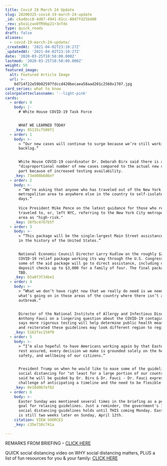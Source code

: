 ```yaml
---
title: Covid 19 March 24 Update
slug: 20200325-covid-19-march-24-update
_id: c6a4bcc8-4d87-4941-81cc-80d7fd25b400
_rev: p5oiLzuoOfR9bp21r3nTdx
type: quick_reads
draft: false
aliases:
  - covid-19-march-24-update/
_createdAt: '2021-04-02T23:10:27Z'
_updatedAt: '2021-04-02T23:10:27Z'
date: '2020-03-25T10:50:00.000Z'
lastmod: '2020-03-25T10:50:00.000Z'
weight: 50
featured_image:
  alt: Featured Article Image
  url: >-
    6d714f22e59b02597fdccd420becaea58aad201c2560x1707.jpg
card_series: what to know
colorpaletteclassname: '--light-pink'
cards:
  - order: 0
    body: |-
      # White House COVID-19 Task Force  


      WHAT WE LEARNED TODAY
    _key: 95135cf509f1
  - order: 1
    body: >-
      > “Our new cases will continue to surge because we’re still working on our
      backlog.”


      White House COVID-19 coordinator Dr. Deborah Birx said there is a
      "disproportional number of new cases compared to the actual new cases" in
      part because of increased testing availability.
    _key: 73ed08b686ef
  - order: 2
    body: >-
      > “We’re asking that anyone who has traveled out of the New York City
      metropolitan area to anywhere else in the country to self-isolate for 14
      days.”  
        
      Vice President Mike Pence on the latest guidance for those who recently
      traveled to, or, left NYC, referring to the New York City metropolitan
      area as "high-risk."
    _key: 38fbc4767b5f
  - order: 3
    body: >-
      > “This package will be the single-largest Main Street assistance program
      in the history of the United States.”


      National Economic Council Director Larry Kudlow on the roughly $2 trillion
      COVID-19 relief package working its way through the U.S. Congress. He said
      some of the aid package will go to direct assistance, including direct
      deposit checks up to $3,000 for a family of four. The final package is
      TBD.
    _key: b5a0f3f34be1
  - order: 4
    body: >-
      > “What we don’t have right now that we really do need is we need to know
      what’s going on in those areas of the country where there isn’t an obvious
      outbreak.”


      Director of the National Institute of Allergy and Infectious Diseases Dr.
      Anthony Fauci on a lingering question about the COVID-19 contagion. He
      says more rigorous testing will help determine public health measures -
      and reiterated these guidelines may look different region to region.
    _key: 5162fec159f0
  - order: 5
    body: >-
      > “I’m also hopeful to have Americans working again by that Easter…But
      rest assured, every decision we make is grounded solely on the health,
      safety, and wellbeing of our citizens.”


      President Trump on when he would like to ease some of the guidelines on
      social distancing for "at least for a large portion of our country." He
      said he will be guided by Dr. Birx & Dr. Fauci - Dr. Fauci expressed the
      challenge of anticipating a timeline and the need to be flexible.
    _key: 0e18d0b7ef82
  - order: 6
    body: >-
      Easter Sunday was mentioned several times in the briefing as a potential
      goal for relaxing guidelines. Just a reminder, the government's 15-day
      social distancing guidelines holds until THIS coming Monday. Easter Sunday
      is still two weeks later on Sunday, April 12th.
    citation: VIEW SOURCES
    _key: c35e710c741a

---
```

REMARKS FROM BRIEFING – [CLICK HERE](https://www.whitehouse.gov/briefings-statements/remarks-president-trump-vice-president-pence-members-coronavirus-task-force-press-briefing-10/)

QUICK social distancing video on WHY social distancing matters, PLUS a list of fun resources for you & your family: [CLICK HERE](https://smarthernews.com/article/social-distancing-entertainment-for-you-your-family/)